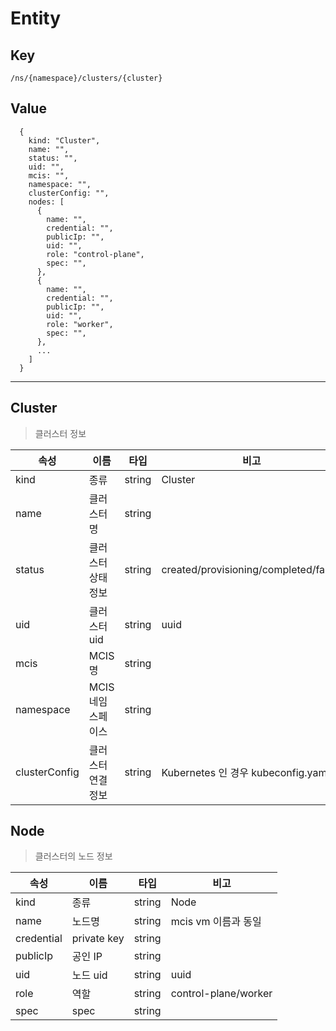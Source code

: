 # Entity

## Key
```
/ns/{namespace}/clusters/{cluster}
```

## Value
```
  {
    kind: "Cluster",
    name: "",
    status: "",
    uid: "",
    mcis: "",
    namespace: "",
    clusterConfig: "",
    nodes: [
      {
        name: "",
        credential: "",
        publicIp: "",
        uid: "",
        role: "control-plane",
        spec: "",
      },
      {
        name: "",
        credential: "",
        publicIp: "",
        uid: "",
        role: "worker",
        spec: "",
      },
      ...
    ]
  }
```

---
## Cluster
> 클러스터 정보

|속성           |이름               |타입   |비고                                  |
|---            |---                |---    |---                                   |
|kind           |종류               |string |Cluster                               |
|name           |클러스터 명        |string |                                      |
|status         |클러스터 상태정보  |string |created/provisioning/completed/failed |
|uid            |클러스터 uid       |string |uuid                                  |
|mcis           |MCIS 명            |string |                                      |
|namespace      |MCIS 네임스페이스  |string |                                      |
|clusterConfig  |클러스터 연결정보  |string |Kubernetes 인 경우 kubeconfig.yaml    |


## Node
> 클러스터의 노드 정보

|속성           |이름               |타입   |비고                       |
|---            |---                |---    |---                        |
|kind           |종류               |string |Node                       |
|name           |노드명             |string |mcis vm 이름과 동일        |
|credential     |private key        |string |                           |
|publicIp       |공인 IP            |string |                           |
|uid            |노드 uid           |string |uuid                       |
|role           |역할               |string |control-plane/worker       |
|spec           |spec               |string |                          |

